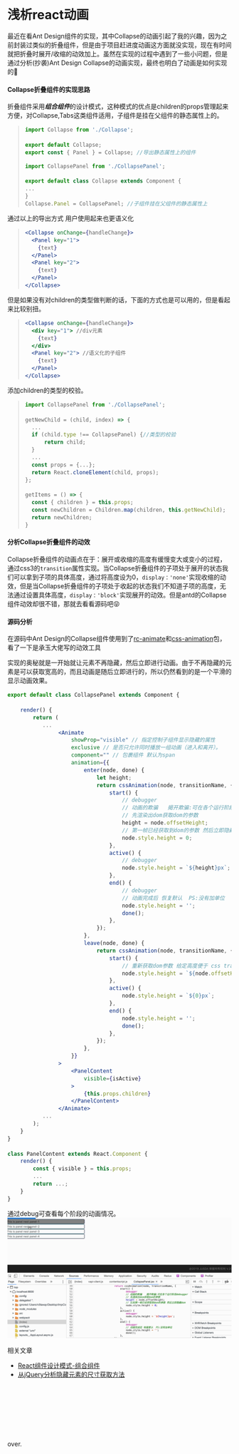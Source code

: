 &emsp;


# 浅析react动画

最近在看Ant Design组件的实现，其中Collapse的动画引起了我的兴趣，因为之前封装过类似的折叠组件，但是由于项目赶进度动画这方面就没实现，现在有时间就把折叠时展开/收缩的动效加上。虽然在实现的过程中遇到了一些小问题，但是通过分析(抄袭)Ant Design Collapse的动画实现，最终也明白了动画是如何实现的🌈

#### Collapse折叠组件的实现思路

折叠组件采用***组合组件***的设计模式，这种模式的优点是children的props管理起来方便，对Collapse,Tabs这类组件适用，子组件是挂在父组件的静态属性上的。

> ```jsx
> import Collapse from './Collapse';
> 
> export default Collapse;
> export const { Panel } = Collapse; //导出静态属性上的组件
> ```
>
> ```jsx
> import CollapsePanel from './CollapsePanel';
> 
> export default class Collapse extends Component {
> ...
> }
> Collapse.Panel = CollapsePanel; //子组件挂在父组件的静态属性上
> ```

通过以上的导出方式 用户使用起来也更语义化

> ```jsx
> <Collapse onChange={handleChange}>
>   <Panel key="1">
>     {text}
>   </Panel>
>   <Panel key="2">
>     {text}
>   </Panel>
> </Collapse>
> ```

但是如果没有对children的类型做判断的话，下面的方式也是可以用的，但是看起来比较别扭。

> ```jsx
> <Collapse onChange={handleChange}>
>   <div key="1"> //div元素
>     {text}
>   </div>
>   <Panel key="2"> //语义化的子组件
>     {text}
>   </Panel>
> </Collapse>
> ```

添加children的类型的校验。

> ```jsx
> import CollapsePanel from './CollapsePanel';
> 
> getNewChild = (child, index) => {
> 	...
>   if (child.type !== CollapsePanel) {//类型的校验
>   	return child;
>   }
>   ...
>   const props = {...};
>   return React.cloneElement(child, props);
> };
> 
> getItems = () => {
>   const { children } = this.props;
>   const newChildren = Children.map(children, this.getNewChild);
>   return newChildren;
> }
> ```



#### 分析Collapse折叠组件的动效

Collapse折叠组件的动画点在于：展开或收缩的高度有缓慢变大或变小的过程，通过css3的`transition`属性实现。当Collapse折叠组件的子项处于展开的状态我们可以拿到子项的具体高度，通过将高度设为0，`display：'none'`实现收缩的动效，但是当Collapse折叠组件的子项处于收起的状态我们不知道子项的高度，无法通过设置具体高度，`display：'block'`实现展开的动效。但是antd的Collapse组件动效却很不错，那就去看看源码吧😝

#### 源码分析

在源码中Ant Design的Collapse组件使用到了[rc-animate](https://www.npmjs.com/package/rc-animate)和[css-animation](https://www.npmjs.com/package/css-animation)包，看了一下是承玉大佬写的动效工具

实现的奥秘就是一开始就让元素不再隐藏，然后立即进行动画。由于不再隐藏的元素是可以获取宽高的，而且动画是随后立即进行的，所以仍然看到的是一个平滑的显示动画效果。

```jsx
export default class CollapsePanel extends Component {

    render() {
        return (
           ...
                <Animate
                    showProp="visible" // 指定控制子组件显示隐藏的属性
                    exclusive // 是否只允许同时播放一组动画（进入和离开）。
                    component="" // 包裹组件 默认为span
                    animation={{
                        enter(node, done) {
                            let height;
                            return cssAnimation(node, transitionName, {
                                start() {
                                    // debugger
                                    // 动画的欺骗   揭开欺骗:可在各个运行阶段debugger
                                    // 先渲染出dom获取dom的参数
                                    height = node.offsetHeight;
                                    // 第一帧已经获取到dom的参数 然后立即隐藏dom
                                    node.style.height = 0;
                                },
                                active() {
                                    // debugger
                                    node.style.height = `${height}px`;
                                },
                                end() {
                                    // debugger
                                    // 动画完成后 恢复默认  PS:没有加单位
                                    node.style.height = '';
                                    done();
                                },
                            });
                        },
                        leave(node, done) {
                            return cssAnimation(node, transitionName, {
                                start() {
                                    // 重新获取dom参数 给定高度便于 css transition 动画
                                    node.style.height = `${node.offsetHeight}px`;
                                },
                                active() {
                                    node.style.height = `${0}px`;
                                },
                                end() {
                                    node.style.height = '';
                                    done();
                                },
                            });
                        },
                    }}
                >
                    <PanelContent
                        visible={isActive}
                    >
                        {this.props.children}
                    </PanelContent>
                </Animate>
           ...
        );
    }
}

class PanelContent extends React.Component {
    render() {
        const { visible } = this.props;
        ...
        return ...;
    }
}
```
通过debug可查看每个阶段的动画情况。
![](https://raw.githubusercontent.com/n3tawayShadow/fileStore/master/2020.03/Collapse_animation_debugger.gif)

相关文章

- [React组件设计模式-组合组件](https://segmentfault.com/a/1190000019411474)
- [从jQuery分析隐藏元素的尺寸获取方法](http://acgtofe.com/posts/2013/11/getting-the-dimension-of-a-hidden-element)
&emsp;

&emsp;
&emsp;


&emsp;
&emsp;


&emsp;
&emsp;


&emsp;


over.